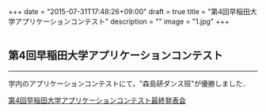 +++
date = "2015-07-31T17:48:26+09:00"
draft = true
title = "第4回早稲田大学アプリケーションコンテスト"
description = ""
image = "1.jpg"
+++

<div class="embedded-image-wrapper">
    <div class="embedded-image-container">
        <img src="../../img/news/1.jpg" alt="" />
    </div>
</div>

## 第4回早稲田大学アプリケーションコンテスト
---
学内のアプリケーションコンテストにて，"森島研ダンス班"が優勝しました．

[第4回早稲田大学アプリケーションコンテスト最終発表会](http://www.waseda.jp/rps/incubation/event/appcon4/index.html)
